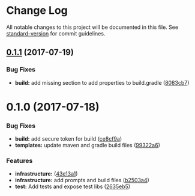 # Change Log

All notable changes to this project will be documented in this file. See [standard-version](https://github.com/conventional-changelog/standard-version) for commit guidelines.

<a name="0.1.1"></a>
## [0.1.1](https://github.ibm.com/arf/java-codegen-spring/compare/v0.1.0...v0.1.1) (2017-07-19)


### Bug Fixes

* **build:** add missing section to add properties to build.gradle ([8083cb7](https://github.ibm.com/arf/java-codegen-spring/commit/8083cb7))



<a name="0.1.0"></a>
# 0.1.0 (2017-07-18)


### Bug Fixes

* **build:** add secure token for build ([ce8cf9a](https://github.ibm.com/arf/java-codegen-spring/commit/ce8cf9a))
* **templates:** update maven and gradle build files ([99322a6](https://github.ibm.com/arf/java-codegen-spring/commit/99322a6))


### Features

* **infrastructure:** <subject> ([43e13a1](https://github.ibm.com/arf/java-codegen-spring/commit/43e13a1))
* **infrastructure:** add prompts and build files ([b2503a4](https://github.ibm.com/arf/java-codegen-spring/commit/b2503a4))
* **test:** Add tests and expose test libs ([2635eb5](https://github.ibm.com/arf/java-codegen-spring/commit/2635eb5))
